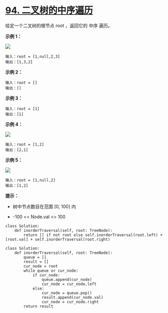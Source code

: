 # [94. 二叉树的中序遍历](https://leetcode-cn.com/problems/binary-tree-inorder-traversal/)

给定一个二叉树的根节点 root ，返回它的 中序 遍历。

 

**示例 1：**

![](https://assets.leetcode.com/uploads/2020/09/15/inorder_1.jpg)

```
输入：root = [1,null,2,3]
输出：[1,3,2]
```

**示例 2：**

```
输入：root = []
输出：[]
```

**示例 3：**

```
输入：root = [1]
输出：[1]
```

**示例 4：**

![](https://assets.leetcode.com/uploads/2020/09/15/inorder_5.jpg)

```
输入：root = [1,2]
输出：[2,1]
```

**示例 5：**

![](https://assets.leetcode.com/uploads/2020/09/15/inorder_4.jpg)

```
输入：root = [1,null,2]
输出：[1,2]
```

**提示：**

- 树中节点数目在范围 [0, 100] 内

- -100 <= Node.val <= 100





```
class Solution:
    def inorderTraversal(self, root: TreeNode):
        return [] if not root else self.inorderTraversal(root.left) + [root.val] + self.inorderTraversal(root.right)

class Solution:
    def inorderTraversal(self, root: TreeNode):
        queue = []
        result = []
        cur_node = root
        while queue or cur_node:
            if cur_node:
                queue.append(cur_node)
                cur_node = cur_node.left
            else:
                cur_node = queue.pop()
                result.append(cur_node.val)
                cur_node = cur_node.right
        return result

```

